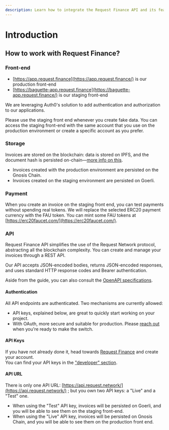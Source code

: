 ```yaml
---
description: Learn how to integrate the Request Finance API and its features.
---
```


# Introduction

## How to work with Request Finance?

### Front-end

* [https://app.request.finance](https://app.request.finance/) is our production front-end
* [https://baguette-app.request.finance](https://baguette-app.request.finance/) is our staging front-end

We are leveraging Auth0's solution to add authentication and authorization to our applications.

Please use the staging front end whenever you create fake data. You can access the staging front-end with the same account that you use on the production environment or create a specific account as you prefer.

### Storage

Invoices are stored on the blockchain: data is stored on IPFS, and the document hash is persisted on-chain—[more info on this](https://docs.request.network/docs/guides/7-protocol/6-request-ipfs-network).

* Invoices created with the production environment are persisted on the Gnosis Chain.
* Invoices created on the staging environment are persisted on Goerli.

### Payment

When you create an invoice on the staging front end, you can test payments without spending real tokens. We will replace the selected ERC20 payment currency with the FAU token. You can mint some FAU tokens at [https://erc20faucet.com/](https://erc20faucet.com/).

### API

Request Finance API simplifies the use of the Request Network protocol, abstracting all the blockchain complexity. You can create and manage your invoices through a REST API.

Our API accepts JSON-encoded bodies, returns JSON-encoded responses, and uses standard HTTP response codes and Bearer authentication.

Aside from the guide, you can also consult the [OpenAPI specifications](http://redocly.github.io/redoc/?url=https://api.request.network/spec/openapi.yml).

#### Authentication

All API endpoints are authenticated. Two mechanisms are currently allowed:

* API keys, explained below, are great to quickly start working on your project.
* With OAuth, more secure and suitable for production. Please [reach out](https://www.request.finance/contact-us) when you're ready to make the switch.

#### API Keys

If you have not already done it, head towards [Request Finance](https://app.request.finance) and create your account.\
You can find your API keys in the ["developer" section](https://app.request.finance/account/api-keys).

#### API URL

There is only one API URL: [https://api.request.network/](https://api.request.network/) ; but you own two API keys: a "Live" and a "Test" one.

* When using the "Test" API key, invoices will be persisted on Goerli, and you will be able to see them on the staging front-end.
* When using the "Live" API key, invoices will be persisted on Gnosis Chain, and you will be able to see them on the production front end.
